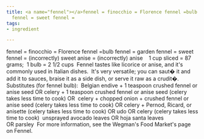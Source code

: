 ```yaml
---
title: <a name="fennel"></a>fennel = finocchio = Florence fennel =bulb fennel =garden
  fennel = sweet fennel =
tags:
- ingredient

---
```

fennel = finocchio = Florence fennel =bulb fennel = garden fennel = sweet fennel = (incorrectly) sweet anise = (incorrectly) anise    1 cup sliced = 87 grams;  1 bulb = 2 1/2 cups   Fennel tastes like licorice or anise, and it's commonly used in Italian dishes.  It's very versatile; you can saut� it and add it to sauces, braise it as a side dish, or serve it raw as a crudit�.    Substitutes (for fennel bulb):  Belgian endive + 1 teaspoon crushed fennel or anise seed OR celery + 1 teaspoon crushed fennel or anise seed (celery takes less time to cook) OR  celery + chopped onion + crushed fennel or anise seed (celery takes less time to cook) OR celery + Pernod, Ricard, or anisette (celery takes less time to cook) OR udo OR celery (celery takes less time to cook)   unsprayed avocado leaves OR hoja santa leaves OR parsley  For more information, see the Wegman's Food Market's page on Fennel.
